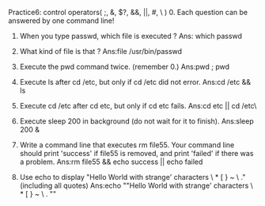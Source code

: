 Practice6: control operators( ;, &, $?, &&, ||, #, \ )
0. Each question can be answered by one command line!
1. When you type passwd, which file is executed ?
Ans: which passwd

2. What kind of file is that ?
Ans:file /usr/bin/passwd

3. Execute the pwd command twice. (remember 0.)
Ans:pwd ; pwd

4. Execute ls after cd /etc, but only if cd /etc did not error.
Ans:cd /etc && ls

5. Execute cd /etc after cd etc, but only if cd etc fails.
Ans:cd etc || cd /etc\

6. Execute sleep 200 in background (do not wait for it to finish).
Ans:sleep 200 &

7. Write a command line that executes rm file55. Your command line should print 'success'
if file55 is removed, and print 'failed' if there was a problem.
Ans:rm file55 && echo success || echo failed

8. Use echo to display "Hello World with strange' characters \ * [ } ~ \\ ." (including all quotes)
Ans:echo \""Hello World with strange' characters \ * [ } ~ \\ . "\"